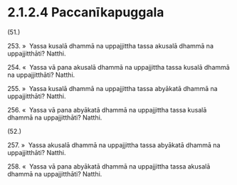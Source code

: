 

# 2.1.2.4 Paccanīkapuggala





(51.)

253\. »  Yassa kusalā dhammā na uppajjittha tassa akusalā dhammā na uppajjitthāti? Natthi.

254\. «  Yassa vā pana akusalā dhammā na uppajjittha tassa kusalā dhammā na uppajjitthāti? Natthi.

255\. »  Yassa kusalā dhammā na uppajjittha tassa abyākatā dhammā na uppajjitthāti? Natthi.

256\. «  Yassa vā pana abyākatā dhammā na uppajjittha tassa kusalā dhammā na uppajjitthāti? Natthi.

(52.)

257\. »  Yassa akusalā dhammā na uppajjittha tassa abyākatā dhammā na uppajjitthāti? Natthi.

258\. «  Yassa vā pana abyākatā dhammā na uppajjittha tassa akusalā dhammā na uppajjitthāti? Natthi.



